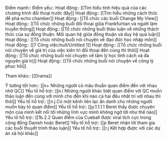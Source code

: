 

Điểm mạnh::
Điểm yếu::
Hoạt động:: [[Tìm hiểu tính hiệu quả của các chương trình đối thoại trước đây]]
Hoạt động:: [[Tìm hiểu những cách thức để phá echo chamber]]
Hoạt động:: [[Tổ chức các buổi Change My View]]
Hoạt động:: [[Tổ chức những buổi đối thoại giữa Frankfurtian và người làm truyền thông]]
Hoạt động:: [[Tổ chức những buổi thảo luận về những thách thức của sự đồng thuận. Mối quan hệ giữa đồng thuận và duy hệ quả luận]]
Hoạt động:: [[Tổ chức những buổi nói chuyện về đạo đức học nhập môn]]
Hoạt động:: [[7 Công việc/null/Untitled 1]]
Hoạt động:: [[Tổ chức những buổi nói chuyện về giá trị của việc kiên trì đối thoại đến cùng thì thôi]]
Hoạt động:: [[Tổ chức những buổi nói chuyện về tâm lý học tính cách và đa nguyên giá trị]]
Hoạt động:: [[Tổ chức những buổi nói chuyện về công lý phục hồi]]

Tham khảo:: [[Drama]]

Ý tưởng tốt hơn:: [[n+ Những người có mâu thuẫn quan điểm đến với nhau nhờ QC]] 
Yếu tố hỗ trợ:: [[n.i Những người khác biệt quan điểm với QC muốn thảo luận đến cùng với mình cho đến khi nào cả hai đều nhất trí với nhau thì thôi]] 
Yếu tố hỗ trợ:: [[n.j Có một kênh liên lạc ẩn danh cho những người muốn bày tỏ quan điểm]]
Yếu tố hỗ trợ:: [[p.1.1.1.1 Beret thấy được chuyên môn của mình kết nối tới những lĩnh vực mình không ngờ tới như thế nào]]
Yếu tố hỗ trợ:: [[1b.2.2 Quan điểm của Cueball được viral tích cực trong cộng đồng Danish hoặc Beret]]
Yếu tố hỗ trợ:: [[p Beret nhận lời tham gia các buổi thuyết trình thảo luận]]
Yếu tố hỗ trợ:: [[r.j Kết hợp được với các dự án xã hội khác]]
